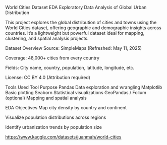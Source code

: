 World Cities Dataset EDA
Exploratory Data Analysis of Global Urban Distribution

This project explores the global distribution of cities and towns using the World Cities dataset, offering geographic and demographic insights across countries. It’s a lightweight but powerful dataset ideal for mapping, clustering, and spatial analysis projects.

Dataset Overview
Source: SimpleMaps (Refreshed: May 11, 2025)

Coverage: 48,000+ cities from every country

Fields: City name, country, population, latitude, longitude, etc.

License: CC BY 4.0 (Attribution required)

Tools Used
Tool	Purpose
Pandas	Data exploration and wrangling
Matplotlib	Basic plotting
Seaborn	Statistical visualizations
GeoPandas / Folium (optional)	Mapping and spatial analysis

EDA Objectives
Map city density by country and continent

Visualize population distributions across regions

Identify urbanization trends by population size

https://www.kaggle.com/datasets/juanmah/world-cities